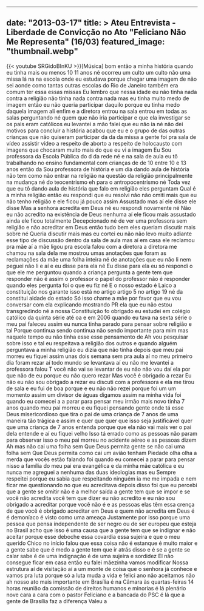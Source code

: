 
---
date: "2013-03-17"
title: > 
    Ateu Entrevista - Liberdade de Convicção no Ato "Feliciano Não Me Representa" (16/03)
featured_image: "thumbnail.webp"
---
{{< youtube SRGidoBInKU >}}[Música]
bom então a minha história quando eu
tinha mais ou menos 10 11 anos né
ocorreu um culto um culto não uma missa
lá na na escola onde eu estudava porque
chegar uma imagem de não sei aonde como
tantas outras escolas do Rio de Janeiro
também era comum ter essa essas missas
Eu lembro que nessa idade eu não tinha
nada contra a religião não tinha nada
contra nada mas eu tinha muito medo de
imagem então eu não queria participar
daquilo porque eu tinha medo daquela
imagem ali enfim e a diretora entrou na
sala entrou em todas as salas
perguntando né quem que não iria
participar e que ela investigar se os
pais eram católicos eu levantei a mão
falei que eu não ia né não dei motivos
para concluir a história acabou que eu e
o grupo de das outras crianças que não
quiseram participar da da da missa a
gente foi pra sala de vídeo assistir
vídeo a respeito de aborto a respeito de
holocausto com imagens que chocaram
muito mais do que eu vi a
imagem Eu Sou professora da Escola
Pública do d da rede né e na sala de
aula eu tô trabalhando no ensino
fundamental com crianças de de 10 entre
10 e 13 anos então da Sou professora de
história e um dia dando aula de
história não tem como não entrar na
religião na questão da religião
principalmente na mudança né do
teocentrismo eh para o
antropocentrismo né Toda vez que eu tô
dando aula de história que falo em
religião eles perguntam Qual é a minha
religião então eu respondi que eu
resolvi não não omiti mais que eu não
tenho religião e ele ficou já pouco
assim
Assustado mas aí ele disse ele disse Mas
a senhora acredita em Deus né eu
respondi novamente né Não eu não
acredito na existência de Deus nenhuma
aí ele ficou mais assustado ainda ele
ficou
totalmente Decepcionado né de ver uma
professora sem religião e não acreditar
em Deus então tudo bem eles queriam
discutir mais sobre né Queria discutir
mais mas eu cortei eu não não levo muito
adiante esse tipo de discussão dentro da
sala de aula mas aí em casa ele reclamou
pra mãe aí a mãe ligou pra escola falou
com a diretora a diretora me chamou na
sala dela me mostrou umas anotações que
foram as reclamações da mãe uma folha
inteira né de anotações que eu não li
nem peguei não li e aí e eu disse para
ela né Eu disse para ela eu só respondi
o que ele me perguntou quando a criança
pergunta a gente tem que responder não é
assim o professor o papel do professor
não é responder quando eles pergunta foi
o que eu fiz né E o nosso estado é Laico
a constituição nos garante isso está no
artigo artigo 5 no artigo 19 né da
constitui aidade do estado Só isso chame
a mãe por favor que eu vou conversar com
ela explicando mostrando PR ela que eu
não estou transgredindo né a nossa
Constituição
fo
obrigado eu estudei em colégio católico
da quinta série até oa e em 2006 quando
eu tava na sexta série o meu pai
faleceu assim eu nunca tinha parado para
pensar sobre religião e tal Porque
continua sendo continua não sendo
importante para mim mas naquele tempo eu
não tinha esse esse pensamento de Ah vou
pesquisar sobre isso e tal eu respeitava
a religião dos outros e quando alguém
perguntava a minha religião eu dizia que
não tinha depois que meu pai morreu eu
fiquei assim unas dois semana sem pra
aula aí no meu primeiro dia foram rezar
aí todo mundo se levantava aí eu não me
levantei a professora falou T você não
vai se levantar de eu não não vou daí
ela por que não de eu porque eu não
quero rezar Mas você é obrigado a rezar
Eu não eu não sou obrigado a rezar eu
discuti com a professora e ela me tirou
de sala e eu fui de boa porque e eu não
não rezei porque foi um um momento assim
um divisor de águas digamos assim na
minha vida foi quando eu comecei a a
parar para pensar meu irmão mais novo
tinha 7 anos quando meu pai morreu e eu
fiquei pensando gente onde tá esse Deus
misericordioso que tira o pai de uma
criança de 7 anos de uma maneira tão
trágica e assim
e quer que quer que isso seja
justificável quer que uma criança de 7
anos entenda porque que ela não vai mais
ver o pai dela entende e aí eu fiquei
velho Isso tá errado como as pessoas não
param para observar isso o meu pai
morreu no acidente aéreo e as pessoas
dizem Ah mas não cai uma folha sem Que
Deus permita gente se não cai uma folha
sem Que Deus permita como cai um
avião tenham Piedade olha olha a merda
que vocês estão falando
foi quando eu comecei a parar para
pensar nisso a família do meu pai era
evangélica e da minha mãe católica e eu
nunca me agreguei a nenhuma das duas
ideologias mas eu Sempre respeitei
porque eu sabia que respeitando ninguém
ia me me impada e nem ficar me
questionando no que eu acreditava depois
disso foi que eu percebi que a gente se
omitir não é a melhor saída a gente tem
que se impor e se você não acredita você
tem que dizer eu não acredito e eu não
sou obrigado a acreditar porque você não
é e as pessoas elas têm essa crença de
que você é obrigado acreditar em Deus e
quem não acredita em Deus é é demoníaco
é visto como uma ameaça Justamente por
isso porque uma pessoa que
pensa independente de ser negro ou de
ser europeu que esteja no Brasil acho
que isso é uma causa que a gente tem que
se indignar e não aceitar porque esse
deboche essa covardia essa sujeira e que
o meu querido Chico no início falou que
essa coisa não é estanque é muito maior
e a gente sabe que é medo a gente tem
que ir atrás disso e é se a gente se
calar sabe é de uma indignação é de uma
sujeira e sordidez El não consegue ficar
em casa então eu falei mãezinha vamos
modificar Nossa estrutura aí de
visitação aí a um monte de coisa que o
senhora já conhece e vamos pra luta
porque só a luta muda a vida e felici
ano não aceitamos não
ah nosso ato mais importante em Brasília
é na Câmara às quartas-feiras 14 horas
reunião da comissão de direitos humanos
e minorias é lá plenário nove cara a
cara com o pastor Feliciano e a bancada
do PSC é lá que a gente de Brasília faz
a diferença Valeu
a